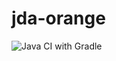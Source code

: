 # jda-orange
![Java CI with Gradle](https://github.com/WayvshockGD/jda-orange/workflows/Java%20CI%20with%20Gradle/badge.svg)
